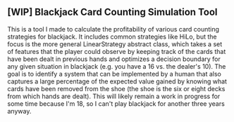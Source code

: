 ## [WIP] Blackjack Card Counting Simulation Tool

This is a tool I made to calculate the profitability of various card counting strategies for blackjack. It includes common strategies like HiLo, but the focus is the more general LinearStrategy abstract class, which takes a set of features that the player could observe by keeping track of the cards that have been dealt in previous hands and optimizes a decision boundary for any given situation in blackjack (e.g. you have a 16 vs. the dealer's 10). The goal is to identify a system that can be implemented by a human that also captures a large percentage of the expected value gained by knowing what cards have been removed from the shoe (the shoe is the six or eight decks from which hands are dealt). This will likely remain a work in progress for some time because I'm 18, so I can't play blackjack for another three years anyway.
